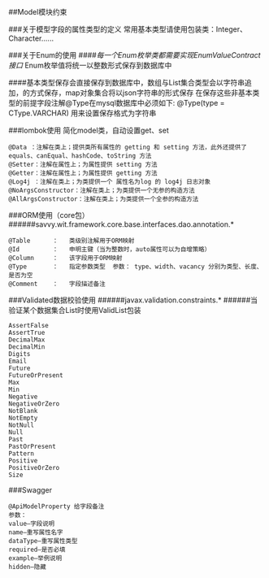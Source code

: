 ##Model模块约束

###关于模型字段的属性类型的定义
常用基本类型请使用包装类：Integer、Character......

###关于Enum的使用
####*每一个Enum枚举类都需要实现EnumValueContract接口*
Enum枚举值将统一以整数形式保存到数据库中


####基本类型保存会直接保存到数据库中，数组与List集合类型会以字符串追加，的方式保存，map对象集合将以json字符串的形式保存
在保存这些非基本类型的前提字段注解@Type在mysql数据库中必须如下:
@Type(type = CType.VARCHAR) 用来设置保存格式为字符串


###lombok使用
简化model类，自动设置get、set
```$xslt
@Data ：注解在类上；提供类所有属性的 getting 和 setting 方法，此外还提供了equals、canEqual、hashCode、toString 方法
@Setter：注解在属性上；为属性提供 setting 方法
@Getter：注解在属性上；为属性提供 getting 方法
@Log4j ：注解在类上；为类提供一个 属性名为log 的 log4j 日志对象
@NoArgsConstructor：注解在类上；为类提供一个无参的构造方法
@AllArgsConstructor：注解在类上；为类提供一个全参的构造方法

```

###ORM使用（core包）
######savvy.wit.framework.core.base.interfaces.dao.annotation.*
```$xslt
@Table      ：   类级别注解用于ORM映射
@Id         ：   申明主键（当为整数时，auto属性可以为自增策略）
@Column     ：   该字段用于ORM映射
@Type       ：   指定参数类型  参数： type、width、vacancy 分别为类型、长度、是否为空
@Comment    ：   字段描述备注

```
###Validated数据校验使用
######javax.validation.constraints.*
######当验证某个数据集合List<E>时使用ValidList<E>包装
```$xslt
AssertFalse
AssertTrue
DecimalMax
DecimalMin
Digits
Email
Future
FutureOrPresent
Max
Min
Negative
NegativeOrZero
NotBlank
NotEmpty
NotNull
Null
Past
PastOrPresent
Pattern
Positive
PositiveOrZero
Size
```
###Swagger
```$xslt
@ApiModelProperty 给字段备注
参数：
value–字段说明 
name–重写属性名字 
dataType–重写属性类型 
required–是否必填 
example–举例说明 
hidden–隐藏
```